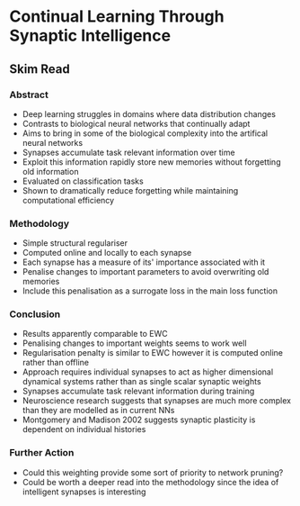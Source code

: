 # Continual Learning Through Synaptic Intelligence
## Skim Read
### Abstract
- Deep learning struggles in domains where data distribution changes
- Contrasts to biological neural networks that continually adapt 
- Aims to bring in some of the biological complexity into the artifical neural networks
- Synapses accumulate task relevant information over time
- Exploit this information rapidly store new memories without forgetting old information
- Evaluated on classification tasks
- Shown to dramatically reduce forgetting while maintaining computational efficiency

### Methodology
- Simple structural regulariser
- Computed online and locally to each synapse
- Each synapse has a measure of its' importance associated with it
- Penalise changes to important parameters to avoid overwriting old memories
- Include this penalisation as a surrogate loss in the main loss function

### Conclusion
- Results apparently comparable to EWC
- Penalising changes to important weights seems to work well
- Regularisation penalty is similar to EWC however it is computed online rather than offline
- Approach requires individual synapses to act as higher dimensional dynamical systems rather than as single scalar synaptic weights
- Synapses accumulate task relevant information during training 
- Neuroscience research suggests that synapses are much more complex than they are modelled as in current NNs
- Montgomery and Madison 2002 suggests synaptic plasticity is dependent on individual histories

### Further Action
- Could this weighting provide some sort of priority to network pruning?
- Could be worth a deeper read into the methodology since the idea of intelligent synapses is interesting